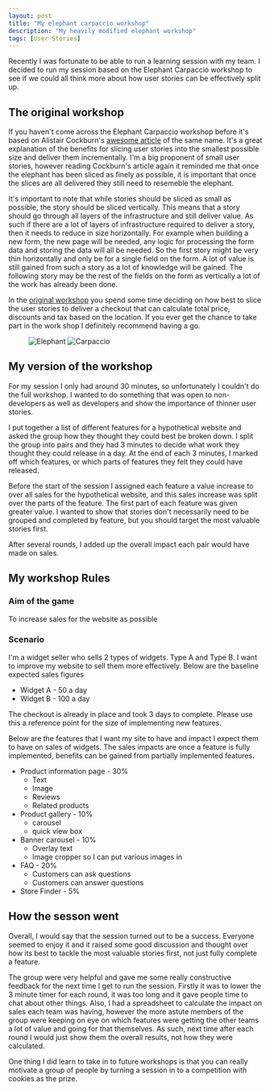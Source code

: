 ```yaml
---
layout: post
title: "My elephant carpaccio workshop"
description: "My heavily modified elephant workshop"
tags: [User Stories]
---
```


Recently I was fortunate to be able to run a learning session with my team. I decided to run my session
based on the Elephant Carpaccio workshop to see if we could all think more about how user stories can
be effectively split up.

## The original workshop

If you haven't come across the Elephant Carpaccio workshop before it's based on Alistair Cockburn's 
[awesome article](http://alistair.cockburn.us/Elephant+carpaccio) of the same name. It's a great explanation
of the benefits for slicing user stories into the smallest possible size and deliver them incrementally.
I'm a big proponent of small user stories, however reading Cockburn's article again it reminded me that once
the elephant has been sliced as finely as possible, it is important that once the slices are all delivered they
still need to resemeble the elephant.

It's important to note that while stories should be sliced as small as possible, the story should be sliced 
vertically. This means that a story should go through all layers of the infrastructure and still deliver value. 
As such if there are a lot of layers of infrastructure required to deliver a story, then it needs to reduce in size 
horizontally. For example when building a new form, the new page will be needed, any logic for processing the 
form data and storing the data will all be needed. So the first story might be very thin horizontally and only
be for a single field on the form. A lot of value is still gained from such a story as a lot of knowledge will 
be gained. The following story may be the rest of the fields on the form as vertically a lot of the work has already
been done.

In the [original workshop](http://alistair.cockburn.us/Elephant+Carpaccio+exercise) you spend some time deciding on
how best to slice the user stories to deliver a checkout that can calculate total price, discounts and tax 
based on the location. If you ever get the chance to take part in the work shop I definitely recommend having
a go.

<figure class="half">
	<img src="{{ site.url }}/images/elephant-24732_640.png" alt="Elephant">
	<img src="{{ site.url }}/images/carpaccio-643020_640.jpg" alt="Carpaccio">
</figure>

## My version of the workshop

For my session I only had around 30 minutes, so unfortunately I couldn't do the full workshop. I wanted to 
do something that was open to non-developers as well as developers and show the importance of thinner user
stories.

I put together a list of different features for a hypothetical website and asked the group how they thought 
they could best be broken down. I split the group into pairs and they had 3 minutes to decide what work they
thought they could release in a day. At the end of each 3 minutes, I marked off which features, or which parts 
of features they felt they could have released. 

Before the start of the session I assigned each feature a value increase
to over all sales for the hypothetical website, and this sales increase was split over the parts of the feature. 
The first part of each feature
was given greater value. I wanted to show that stories don't necessarily need to be grouped and completed by
feature, but you should target the most valuable stories first.

After several rounds, I added up the overall impact each pair would have made on sales.

## My workshop Rules

### Aim of the game

To increase sales for the website as possible

### Scenario

I'm a widget seller who sells 2 types of widgets. Type A and Type B.
I want to improve my website to sell them more effectively.
Below are the baseline expected sales figures

* Widget A - 50 a day
* Widget B - 100 a day

The checkout is already in place and took 3 days to complete. Please use this a reference
point for the size of implementing new features.

Below are the features that I want my site to have and impact I expect them to have on sales of widgets.
The sales impacts are once a feature is fully implemented, benefits can be gained from partially implemented
features.

* Product information page - 30%
    - Text
    - Image
    - Reviews
    - Related products
* Product gallery - 10%
    - carousel
    - quick view box
* Banner carousel - 10%
    - Overlay text
    - Image cropper so I can put various images in
* FAQ - 20%
    - Customers can ask questions
    - Customers can answer questions
* Store Finder - 5%

## How the sesson went

Overall, I would say that the session turned out to be a success. Everyone seemed to enjoy it and it raised 
some good discussion and thought over how its best to tackle the most valuable stories first, not just 
fully complete a feature.

The group were very helpful and gave me some really constructive feedback for the next time I get to 
run the session. Firstly it was to lower the 3 minute timer for each round, it was too long and it gave 
people time to chat about other things. Also, I had a spreadsheet to calculate the impact on sales each team
was having, however the more astute members of the group were keeping on eye on which features were getting the
other teams a lot of value and going for that themselves. As such, next time after each round I would just show
them the overall results, not how they were calculated.

One thing I did learn to take in to future workshops is that you can really motivate a group of people
by turning a session in to a competition with cookies as the prize.